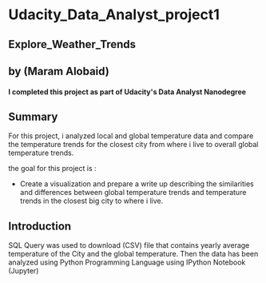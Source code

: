 # Udacity_Data_Analyst_project1

## Explore_Weather_Trends
## by (Maram Alobaid)
#### I completed this project as part of Udacity's Data Analyst Nanodegree

## Summary
For this project, i analyzed local and global temperature data and compare the temperature trends for the closest city from where i live to overall global temperature trends.

the goal for this project is :
* Create a visualization and prepare a write up describing the similarities and differences between global temperature trends and temperature trends in the closest big city to where i live.

## Introduction
SQL Query was used to download (CSV) file that contains yearly average temperature of the City and the global temperature.
Then the data has been analyzed using Python Programming Language using IPython Notebook (Jupyter)

